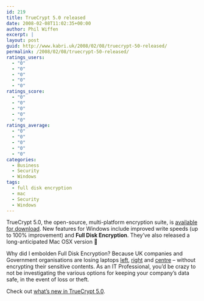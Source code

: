 ```yaml
---
id: 219
title: TrueCrypt 5.0 released
date: 2008-02-08T11:02:35+00:00
author: Phil Wiffen
excerpt: |
layout: post
guid: http://www.kabri.uk/2008/02/08/truecrypt-50-released/
permalink: /2008/02/08/truecrypt-50-released/
ratings_users:
  - "0"
  - "0"
  - "0"
  - "0"
  - "0"
ratings_score:
  - "0"
  - "0"
  - "0"
  - "0"
  - "0"
ratings_average:
  - "0"
  - "0"
  - "0"
  - "0"
  - "0"
categories:
  - Business
  - Security
  - Windows
tags:
  - full disk encryption
  - mac
  - Security
  - Windows
---
```

TrueCrypt 5.0, the open-source, multi-platform encryption suite, is [available for download](http://www.truecrypt.org/downloads.php). New features for Windows include improved write speeds (up to 100% improvement) and **Full Disk Encryption**. They&#8217;ve also released a long-anticipated Mac OSX version 🙂

Why did I embolden Full Disk Encryption? Because UK companies and Government organisations are losing laptops [left](http://news.bbc.co.uk/1/hi/uk_politics/7199658.stm), [right](http://news.bbc.co.uk/1/hi/business/7209154.stm) and [centre](http://news.bbc.co.uk/1/hi/uk_politics/7117291.stm) &#8211; without encrypting their sensitive contents. As an IT Professional, you&#8217;d be crazy to not be investigating the various options for keeping your company&#8217;s data safe, in the event of loss or theft.

Check out [what&#8217;s new in TrueCrypt 5.0](http://www.truecrypt.org/docs/?s=version-history).